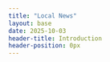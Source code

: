 ```yaml
---
title: "Local News"
layout: base
date: 2025-10-03
header-title: Introduction
header-position: 0px
---
```


